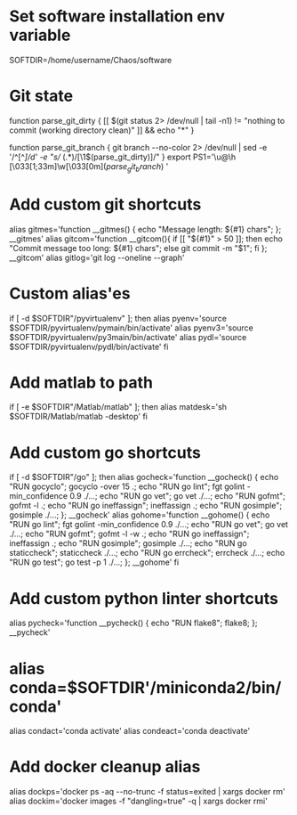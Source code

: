 # Set software installation env variable
SOFTDIR=/home/username/Chaos/software

# Git state
function parse_git_dirty {
  [[ $(git status 2> /dev/null | tail -n1) != "nothing to commit (working directory clean)" ]] && echo "*"
}

function parse_git_branch {
  git branch --no-color 2> /dev/null | sed -e '/^[^*]/d' -e "s/* \(.*\)/[\1$(parse_git_dirty)]/"
}
export PS1='\u@\h \[\033[1;33m\]\w\[\033[0m\]$(parse_git_branch)$ '

# Add custom git shortcuts
alias gitmes='function __gitmes() { echo "Message length: ${#1} chars"; }; __gitmes'
alias gitcom='function __gitcom(){ if [[ "${#1}" > 50 ]]; then echo "Commit message too long: ${#1} chars"; else git commit -m "$1"; fi }; __gitcom'
alias gitlog='git log --oneline --graph'

# Custom alias'es
if [ -d $SOFTDIR"/pyvirtualenv" ]; then
  alias pyenv='source $SOFTDIR/pyvirtualenv/pymain/bin/activate'
  alias pyenv3='source $SOFTDIR/pyvirtualenv/py3main/bin/activate'
  alias pydl='source $SOFTDIR/pyvirtualenv/pydl/bin/activate'
fi

# Add matlab to path
if [ -e $SOFTDIR"/Matlab/matlab" ]; then
  alias matdesk='sh $SOFTDIR/Matlab/matlab -desktop'
fi

# Add custom go shortcuts
if [ -d $SOFTDIR"/go" ]; then
  alias gocheck='function __gocheck() { echo "RUN gocyclo"; gocyclo -over 15 .; echo "RUN go lint"; fgt golint -min_confidence 0.9 ./...; echo "RUN go vet"; go vet ./...; echo "RUN gofmt"; gofmt -l .; echo "RUN go ineffassign"; ineffassign .; echo "RUN gosimple"; gosimple ./...; }; __gocheck'
  alias gohome='function __gohome() { echo "RUN go lint"; fgt golint -min_confidence 0.9 ./...; echo "RUN go vet"; go vet ./...; echo "RUN gofmt"; gofmt -l -w .; echo "RUN go ineffassign"; ineffassign .; echo "RUN gosimple"; gosimple ./...; echo "RUN go staticcheck"; staticcheck ./...; echo "RUN go errcheck"; errcheck ./...; echo "RUN go test"; go test -p 1 ./...; }; __gohome'
fi

# Add custom python linter shortcuts
alias pycheck='function __pycheck() { echo "RUN flake8"; flake8; }; __pycheck'

# alias conda=$SOFTDIR'/miniconda2/bin/conda'
alias condact='conda activate'
alias condeact='conda deactivate'

# Add docker cleanup alias
alias dockps='docker ps -aq --no-trunc -f status=exited | xargs docker rm'
alias dockim='docker images -f "dangling=true" -q | xargs docker rmi'
